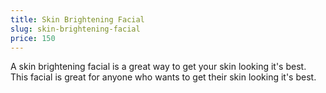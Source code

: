 ```yaml
---
title: Skin Brightening Facial
slug: skin-brightening-facial
price: 150
---
```


A skin brightening facial is a great way to get your skin looking it's best. This facial is great for anyone who wants to get their skin looking it's best.

